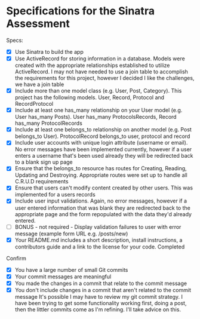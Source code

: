 # Specifications for the Sinatra Assessment

Specs:
- [x] Use Sinatra to build the app
- [x] Use ActiveRecord for storing information in a database. Models were created with the appropriate relationships established to utilize ActiveRecord.  I may not have needed to use a join table to accomplish the requirements for this project, however I decided I like the challenges, we have a join table
- [x] Include more than one model class (e.g. User, Post, Category).  This project has the following models.  User, Record, Protocol and RecordProtocol
- [x] Include at least one has_many relationship on your User model (e.g. User has_many Posts).  User has_many ProtocolsRecords, Record has_many ProtocolRecords
- [x] Include at least one belongs_to relationship on another model (e.g. Post belongs_to User).  ProtocolRecord belongs_to user, protocol and record
- [x] Include user accounts with unique login attribute (username or email).  No error messages have been implemented currently, however if a user enters a username that's been used already they will be redirected back to a blank sign up page
- [x] Ensure that the belongs_to resource has routes for Creating, Reading, Updating and Destroying.  Appropriate routes were set up to handle all C.R.U.D requirements
- [x] Ensure that users can't modify content created by other users.  This was implemented for a users records
- [x] Include user input validations.  Again, no error messages, however if a user entered information that was blank they are redirected back to the appropriate page and the form repopulated with the data they'd already entered.
- [ ] BONUS - not required - Display validation failures to user with error message (example form URL e.g. /posts/new)
- [x] Your README.md includes a short description, install instructions, a contributors guide and a link to the license for your code.  Completed

Confirm
- [x] You have a large number of small Git commits
- [x] Your commit messages are meaningful
- [x] You made the changes in a commit that relate to the commit message
- [x] You don't include changes in a commit that aren't related to the commit message
It's possible I may have to review my git commit strategy.  I have been trying to get some functionality working first, doing a post, then the littler commits come as I'm refining.  I'll take advice on this.
